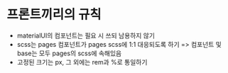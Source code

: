 # 프론트끼리의 규칙

- materialUI의 컴포넌트는 필요 시 쓰되 남용하지 않기
- scss는 pages 컴포넌트가 pages scss에 1:1 대응되도록 하기
  => 컴포넌트 및 base는 모두 pages의 scss에 속해있음
- 고정된 크기는 px, 그 외에는 rem과 %로 통일하기

